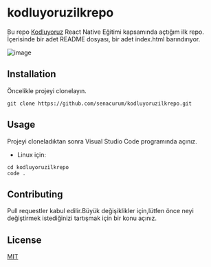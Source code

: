 # kodluyoruzilkrepo
Bu repo [Kodluyoruz](https://www.kodluyoruz.org/) React Native Eğitimi kapsamında açtığım ilk repo. İçerisinde bir adet README dosyası, bir adet index.html barındırıyor.

![image](https://www.tpfund.org/wp-content/uploads/2019/07/logo-1.png)
## Installation
Öncelikle projeyi clonelayın.
```
git clone https://github.com/senacurum/kodluyoruzilkrepo.git
```
## Usage
Projeyi cloneladıktan sonra Visual Studio Code programında açınız.
- Linux için:
```
cd kodluyoruzilkrepo
code .
```
## Contributing 
Pull requestler kabul edilir.Büyük değişiklikler için,lütfen önce neyi değiştirmek istediğinizi tartışmak için bir konu açınız.

## License
[MIT](https://opensource.org/licenses/MIT)
